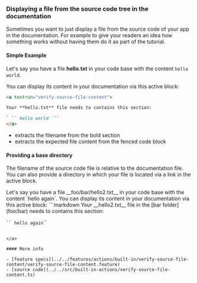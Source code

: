 ﻿### Displaying a file from the source code tree in the documentation

Sometimes you want to just display a file from the source code of your app in the documentation.
For example to give your readers an idea how something works
without having them do it as part of the tutorial.

#### Simple Example

<a textrun="create-file">

Let's say you have a file **hello.txt** in your code base
with the content `hello world`.

</a>

You can display its content in your documentation via this active block:

<a textrun="run-markdown-in-textrun">

```markdown
<a textrun="verify-source-file-content">

Your **hello.txt** file needs to contains this section:

` ​`` hello world `​``
</a>
```

</a>

- extracts the filename from the bold section
- extracts the expected file content from the fenced code block

#### Providing a base directory

The filename of the source code file is relative to the documentation file.
You can also provide a directory in which your file is located
via a link in the active block.

<a textrun="create-file">
Let's say you have a file __foo/bar/hello2.txt__ in your code base
with the content `hello again`.
</a>
You can display its content in your documentation via this active block:

<a textrun="run-markdown-in-textrun">
```markdown

<a textrun="verify-source-file-content">
Your __hello2.txt__ file in the [bar folder](foo/bar)
needs to contains this section:

` ​`` hello again `​``
</a>

```

</a>

#### More info

- [feature specs](../../features/actions/built-in/verify-source-file-content/verify-source-file-content.feature)
- [source code](../../src/built-in-actions/verify-source-file-content.ts)
```
